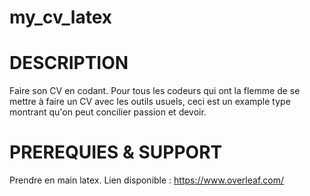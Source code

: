 # my_cv_latex

# DESCRIPTION
Faire son CV en codant.
Pour tous les codeurs qui ont la flemme de se mettre à faire un CV avec les
outils usuels, ceci est un example type montrant qu'on peut concilier passion
et devoir.

# PREREQUIES & SUPPORT
Prendre en main latex.
Lien disponible : https://www.overleaf.com/

